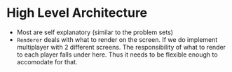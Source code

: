 # High Level Architecture

- Most are self explanatory (similar to the problem sets)
- `Renderer` deals with what to render on the screen. If we do implement multiplayer with 2 different screens. The responsibility of what to render to each player falls under here. Thus it needs to be flexible enough to accomodate for that.
